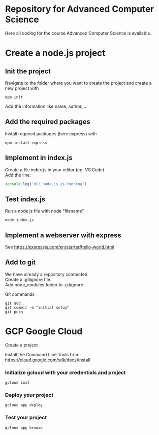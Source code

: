 # Repository for Advanced Computer Science
Here all coding for the course Advanced Computer Science is available.  

# Create a node.js project
## Init the project
Navigate to the folder where you want to create the project and create a new project with  
```
npm init  
```
Add the information like name, author, ...  

## Add the required packages
Install required packages (here express) with  
```
npm install express
```

## Implement in index.js
Create a file index.js in your editor (eg. VS Code)  
Add the line:  
```javascript
console.log('Hi! node.js is running')
```

## Test index.js
Run a node js file with node "filename"  
```
node index.js
```

## Implement a webserver with express
See https://expressjs.com/en/starter/hello-world.html  

## Add to git
We have already a repository connected.   
Create a .gitignore file.  
Add node_modules folder to .gitignore  

Git commands  
```
git add .
git commit -m "initial setup"
git push
```

# GCP Google Cloud
Create a project  

Install the Command Line Tools from:  
https://cloud.google.com/sdk/docs/install

### Initialize gcloud with your credentials and project
```
gcloud init
```

### Deploy your project
```
gcloud app deploy
```

### Test your project
```
gcloud app browse
```
